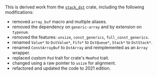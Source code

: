 This is derived work from the
[`stack_dst`](https://crates.io/crates/stack_dst/0.8.1) crate,
including the following modifications:

- removed `array_buf` macro and multiple aliases.
- removed the dependency on `generic-array` and by extension on `typenum`.
- removed the features: `unsize`, `const_generics`, `full_const_generics`.
- renamed `Value*` to `DstValue*`, `Fifo*` to `DstQueue*`, `Stack*` to `DstStack*`.
- renamed `ConstArrayBuf` to `DstArray` and reimplemented as an `Array` wrapper.
- replaced custom `Pod` trait for crate's `MemPod` trait.
- changed using a raw pointer to `usize` for alignment.
- refactored and updated the code to 2021 edition.

